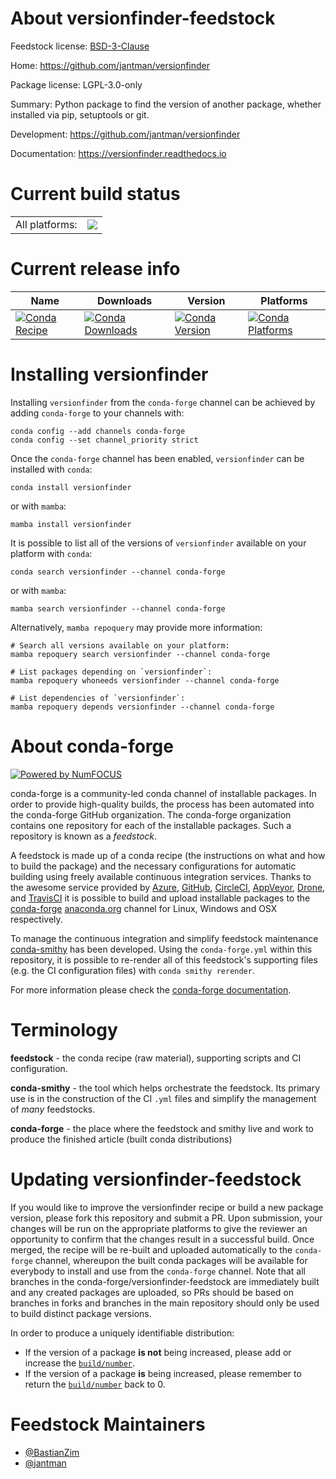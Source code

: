 About versionfinder-feedstock
=============================

Feedstock license: [BSD-3-Clause](https://github.com/conda-forge/versionfinder-feedstock/blob/main/LICENSE.txt)

Home: https://github.com/jantman/versionfinder

Package license: LGPL-3.0-only

Summary: Python package to find the version of another package, whether installed via pip, setuptools or git.

Development: https://github.com/jantman/versionfinder

Documentation: https://versionfinder.readthedocs.io

Current build status
====================


<table><tr><td>All platforms:</td>
    <td>
      <a href="https://dev.azure.com/conda-forge/feedstock-builds/_build/latest?definitionId=11780&branchName=main">
        <img src="https://dev.azure.com/conda-forge/feedstock-builds/_apis/build/status/versionfinder-feedstock?branchName=main">
      </a>
    </td>
  </tr>
</table>

Current release info
====================

| Name | Downloads | Version | Platforms |
| --- | --- | --- | --- |
| [![Conda Recipe](https://img.shields.io/badge/recipe-versionfinder-green.svg)](https://anaconda.org/conda-forge/versionfinder) | [![Conda Downloads](https://img.shields.io/conda/dn/conda-forge/versionfinder.svg)](https://anaconda.org/conda-forge/versionfinder) | [![Conda Version](https://img.shields.io/conda/vn/conda-forge/versionfinder.svg)](https://anaconda.org/conda-forge/versionfinder) | [![Conda Platforms](https://img.shields.io/conda/pn/conda-forge/versionfinder.svg)](https://anaconda.org/conda-forge/versionfinder) |

Installing versionfinder
========================

Installing `versionfinder` from the `conda-forge` channel can be achieved by adding `conda-forge` to your channels with:

```
conda config --add channels conda-forge
conda config --set channel_priority strict
```

Once the `conda-forge` channel has been enabled, `versionfinder` can be installed with `conda`:

```
conda install versionfinder
```

or with `mamba`:

```
mamba install versionfinder
```

It is possible to list all of the versions of `versionfinder` available on your platform with `conda`:

```
conda search versionfinder --channel conda-forge
```

or with `mamba`:

```
mamba search versionfinder --channel conda-forge
```

Alternatively, `mamba repoquery` may provide more information:

```
# Search all versions available on your platform:
mamba repoquery search versionfinder --channel conda-forge

# List packages depending on `versionfinder`:
mamba repoquery whoneeds versionfinder --channel conda-forge

# List dependencies of `versionfinder`:
mamba repoquery depends versionfinder --channel conda-forge
```


About conda-forge
=================

[![Powered by
NumFOCUS](https://img.shields.io/badge/powered%20by-NumFOCUS-orange.svg?style=flat&colorA=E1523D&colorB=007D8A)](https://numfocus.org)

conda-forge is a community-led conda channel of installable packages.
In order to provide high-quality builds, the process has been automated into the
conda-forge GitHub organization. The conda-forge organization contains one repository
for each of the installable packages. Such a repository is known as a *feedstock*.

A feedstock is made up of a conda recipe (the instructions on what and how to build
the package) and the necessary configurations for automatic building using freely
available continuous integration services. Thanks to the awesome service provided by
[Azure](https://azure.microsoft.com/en-us/services/devops/), [GitHub](https://github.com/),
[CircleCI](https://circleci.com/), [AppVeyor](https://www.appveyor.com/),
[Drone](https://cloud.drone.io/welcome), and [TravisCI](https://travis-ci.com/)
it is possible to build and upload installable packages to the
[conda-forge](https://anaconda.org/conda-forge) [anaconda.org](https://anaconda.org/)
channel for Linux, Windows and OSX respectively.

To manage the continuous integration and simplify feedstock maintenance
[conda-smithy](https://github.com/conda-forge/conda-smithy) has been developed.
Using the ``conda-forge.yml`` within this repository, it is possible to re-render all of
this feedstock's supporting files (e.g. the CI configuration files) with ``conda smithy rerender``.

For more information please check the [conda-forge documentation](https://conda-forge.org/docs/).

Terminology
===========

**feedstock** - the conda recipe (raw material), supporting scripts and CI configuration.

**conda-smithy** - the tool which helps orchestrate the feedstock.
                   Its primary use is in the construction of the CI ``.yml`` files
                   and simplify the management of *many* feedstocks.

**conda-forge** - the place where the feedstock and smithy live and work to
                  produce the finished article (built conda distributions)


Updating versionfinder-feedstock
================================

If you would like to improve the versionfinder recipe or build a new
package version, please fork this repository and submit a PR. Upon submission,
your changes will be run on the appropriate platforms to give the reviewer an
opportunity to confirm that the changes result in a successful build. Once
merged, the recipe will be re-built and uploaded automatically to the
`conda-forge` channel, whereupon the built conda packages will be available for
everybody to install and use from the `conda-forge` channel.
Note that all branches in the conda-forge/versionfinder-feedstock are
immediately built and any created packages are uploaded, so PRs should be based
on branches in forks and branches in the main repository should only be used to
build distinct package versions.

In order to produce a uniquely identifiable distribution:
 * If the version of a package **is not** being increased, please add or increase
   the [``build/number``](https://docs.conda.io/projects/conda-build/en/latest/resources/define-metadata.html#build-number-and-string).
 * If the version of a package **is** being increased, please remember to return
   the [``build/number``](https://docs.conda.io/projects/conda-build/en/latest/resources/define-metadata.html#build-number-and-string)
   back to 0.

Feedstock Maintainers
=====================

* [@BastianZim](https://github.com/BastianZim/)
* [@jantman](https://github.com/jantman/)

